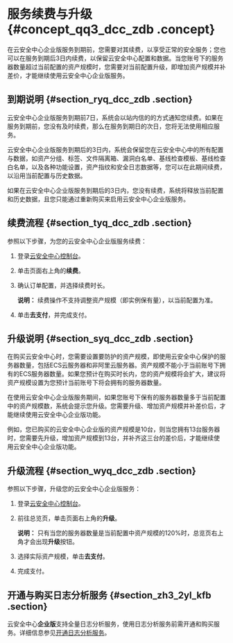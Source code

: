 # 服务续费与升级 {#concept_qq3_dcc_zdb .concept}

在云安全中心企业版服务到期前，您需要对其续费，以享受正常的安全服务；您也可以在服务到期后3日内续费，以保留云安全中心配置和数据。当您账号下的服务器数量超过当前配置的资产规模时，您需要对当前配置升级，即增加资产规模并补差价，才能继续使用云安全中心企业版服务。

## 到期说明 {#section_ryq_dcc_zdb .section}

云安全中心企业版服务到期前7日，系统会以站内信的的方式通知您续费。如果在服务到期前，您没有及时续费，那么在服务到期日的次日，您将无法使用相应服务。

云安全中心企业版服务到期后的3日内，系统会保留您在云安全中心中的所有配置与数据，如资产分组、标签、文件隔离箱、漏洞白名单、基线检查模板、基线检查白名单，以及各种功能设置，资产指纹和安全日志数据等，您可以在此期间续费，以沿用当前配置与历史数据。

如果在云安全中心企业版服务到期后的3日内，您没有续费，系统将释放当前配置和历史数据，且您只能通过重新购买来启用云安全中心企业版服务。

## 续费流程 {#section_tyq_dcc_zdb .section}

参照以下步骤，为您的云安全中心企业版服务续费：

1.  登录[云安全中心控制台](https://yundun.console.aliyun.com/?p=sas)。
2.  单击页面右上角的**续费**。
3.  确认订单配置，并选择续费时长。

    **说明：** 续费操作不支持调整资产规模（即实例保有量），以当前配置为准。

4.  单击**去支付**，并完成支付。

## 升级说明 {#section_syq_dcc_zdb .section}

在购买云安全中心时，您需要设置要防护的资产规模，即使用云安全中心保护的服务器数量，包括ECS云服务器和非阿里云服务器。资产规模不能小于当前账号下拥有的ECS服务器数量。如果您预计在购买时长内，您的资产规模将会扩大，建议将资产规模设置为您预计当前账号下将会拥有的服务器数量。

在使用云安全中心企业版服务期间，如果您账号下保有的服务器数量多于当前配置中的资产规模数，系统会提示您升级。您需要升级、增加资产规模并补差价后，才能继续使用云安全中心企业版功能。

例如，您已购买的云安全中心企业版的资产规模是10台，则当您拥有13台服务器时，您需要先升级，增加资产规模到13台，并补齐这三台的差价后，才能继续使用云安全中心企业版功能。

## 升级流程 {#section_wyq_dcc_zdb .section}

参照以下步骤，升级您的云安全中心企业版服务：

1.  登录[云安全中心控制台](https://yundun.console.aliyun.com/?p=sas)。
2.  前往总览页，单击页面右上角的**升级**。

    **说明：** 只有当您的服务器数量是当前配置中资产规模的120%时，总览页右上角才会出现**升级**按钮。

3.  选择实际资产规模，单击**去支付**。
4.  完成支付。

## 开通与购买日志分析服务 {#section_zh3_2yl_kfb .section}

云安全中心**企业版**支持全量日志分析服务，使用日志分析服务前需开通和购买服务。详细信息参见[开通日志分析服务](../../../../intl.zh-CN/用户指南/日志分析/开通日志分析服务.md#section_hb4_p5l_kfb)。

